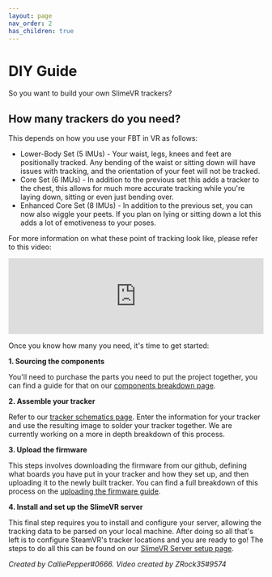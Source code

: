 ```yaml
---
layout: page
nav_order: 2
has_children: true
---
```


# DIY Guide

So you want to build your own SlimeVR trackers?

## How many trackers do you need?

This depends on how you use your FBT in VR as follows:

* Lower-Body Set (5 IMUs) - Your waist, legs, knees and feet are positionally tracked. Any bending of the waist or sitting down will have issues with tracking, and the orientation of your feet will not be tracked.
* Core Set (6 IMUs) - In addition to the previous set this adds a tracker to the chest, this allows for much more accurate tracking while you're laying down, sitting or even just bending over.
* Enhanced Core Set (8 IMUs) - In addition to the previous set, you can now also wiggle your peets. If you plan on lying or sitting down a lot this adds a lot of emotiveness to your poses.

For more information on what these point of tracking look like, please refer to this video:

<div class="video-container">
<iframe width="100%" height="auto" src="https://www.youtube.com/embed/Nl_6eQV32ys" title="YouTube video player" frameborder="0" allow="accelerometer; autoplay; clipboard-write; encrypted-media; gyroscope; picture-in-picture" allowfullscreen></iframe>
</div>

Once you know how many you need, it's time to get started:

**1. Sourcing the components**

You'll need to purchase the parts you need to put the project together, you can find a guide for that on our [components breakdown page](components_breakdown.md).

**2. Assemble your tracker**

Refer to our [tracker schematics page](tracker_schematics.md). Enter the information for your tracker and use the resulting image to solder your tracker together. We are currently working on a more in depth breakdown of this process.

**3. Upload the firmware**

This steps involves downloading the firmware from our github, defining what boards you have put in your tracker and how they set up, and then uploading it to the newly built tracker. You can find a full breakdown of this process on the [uploading the firmware guide](upload_firmware_guide.md).

**4. Install and set up the SlimeVR server**

This final step requires you to install and configure your server, allowing the tracking data to be parsed on your local machine. After doing so all that's left is to configure SteamVR's tracker locations and you are ready to go! The steps to do all this can be found on our [SlimeVR Server setup page](slimevr_setup.md).

*Created by CalliePepper#0666. Video created by ZRock35#9574*